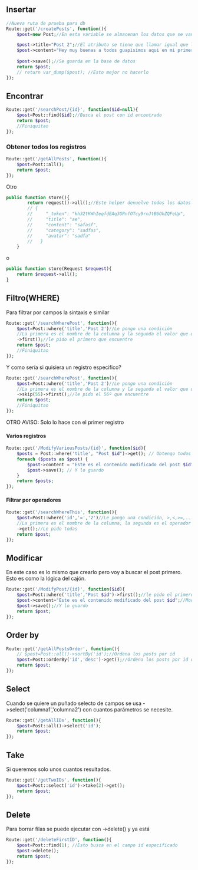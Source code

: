 
## Insertar
```php
//Nueva ruta de prueba para db
Route::get('/createPosts', function(){
	$post=new Post;//En esta variable se almacenan los datos que se van a insertar

	$post->title="Post 2";//El atributo se tiene que llamar igual que la tabla
	$post->content="Hey muy buenas a todos guapisimos aqui en mi primer post";
	
	$post->save();//Se guarda en la base de datos
	return $post;
	// return var_dump($post); //Esto mejor no hacerlo
});

```
## Encontrar
```php
Route::get('/searchPost/{id}', function($id=null){
	$post=Post::find($id);//Busca el post con id encontrado
	return $post;
	//Finiquitao
});
```
### Obtener todos los registros
```php
Route::get('/getAllPosts', function(){
	$post=Post::all();
	return $post;
});
```

Otro
```php
public function store(){
        return request()->all();//Este helper devuelve todos los datos de la petición de un formulario que recibe
        // {
        //     "_token": "kh32tKWhIeqfdEAq3GRnfOTcy9rnJtB6ObZQFeUp",
        //     "title": "ae",
        //     "content": "safasf",
        //     "category": "sadfas",
        //     "avatar": "sadfa"
        //   }
    }
```
o
```php
public function store(Request $request){
    return $request->all();
}
```
## Filtro(WHERE)
Para filtrar por campos la sintaxis e similar
```php
Route::get('/searchWherePost', function(){
	$post=Post::where('title','Post 2')//Le pongo una condición
	//La primera es el nombre de la columna y la segunda el valor que quiero que tenga
	->first();//le pido el primero que encuentre
	return $post;
	//Finiquitao
});
```
Y como sería si quisiera un registro especifico?
```php
Route::get('/searchWherePost', function(){
	$post=Post::where('title','Post 2')//Le pongo una condición
	//La primera es el nombre de la columna y la segunda el valor que quiero que tenga
	->skip(55)->first();//le pido el 56º que encuentre
	return $post;
	//Finiquitao
});
```
OTRO AVISO: Solo lo hace con el primer registro
#### Varios registros
```php
Route::get('/ModifyVariousPosts/{id}', function($id){
	$posts = Post::where('title', "Post $id")->get(); // Obtengo todos los resultados que coincidan
	foreach ($posts as $post) {
		$post->content = "Este es el contenido modificado del post $id"; // Modifico el contenido
		$post->save(); // Y lo guardo
	}
	return $posts;
});
```

#### Filtrar por operadores
```php
Route::get('/searchWhereThis', function(){
	$post=Post::where('id','=','2')//Le pongo una condición, >,<,>=,...
	//La primera es el nombre de la columna, la segunda es el operador que quiero y la tercera es el valor que quiero que tenga
	->get();//Le pido todas
	return $post;
});
```

## Modificar 
En este caso es lo mismo que crearlo pero voy a buscar el post primero. Esto es como la lógica del cajón.
```php
Route::get('/ModifyPost/{id}', function($id){
	$post=Post::where('title',"Post $id")->first();//le pido el primero que encuentre
	$post->content="Este es el contenido modificado del post $id";//Modifico el contenido
	$post->save();//Y lo guardo
	return $post;
});
```
## Order by
```php
Route::get('/getAllPostsOrder', function(){
	// $post=Post::all()->sortBy('id');//Ordena los posts por id
	$post=Post::orderBy('id','desc')->get();//Ordena los posts por id de forma descendente
	return $post;
});
```
## Select
Cuando se quiere un puñado selecto de campos se usa ->select('columna1','columna2') con cuantos parámetros se necesite.
```php
Route::get('/getAllIDs', function(){
	$post=Post::all()->select('id');
	return $post;
});
```
## Take
Si queremos solo unos cuantos resultados.
```php
Route::get('/getTwoIDs', function(){
	$post=Post::select('id')->take(2)->get();
	return $post;
});
```
## Delete
Para borrar filas se puede ejecutar con ->delete() y ya está
```php
Route::get('/deleteFirstID', function(){
	$post=Post::find(1); //Esto busca en el campo id especificado
	$post->delete();
	return $post;
});
```